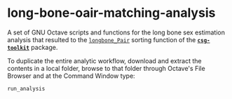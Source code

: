 # long-bone-oair-matching-analysis
A set of GNU Octave scripts and functions for the long bone sex estimation analysis that resulted to the [`longbone_Pair`](https://pr0m1th3as.github.io/csg-toolkit/longbone_Pair.html) sorting function of the [**`csg-toolkit`**](https://github.com/pr0m1th3as/csg-toolkit) package.

To duplicate the entire analytic workflow, download and extract the contents in a local folder, browse to that folder through Octave's File Browser and at the Command Window type:
```
run_analysis
```
